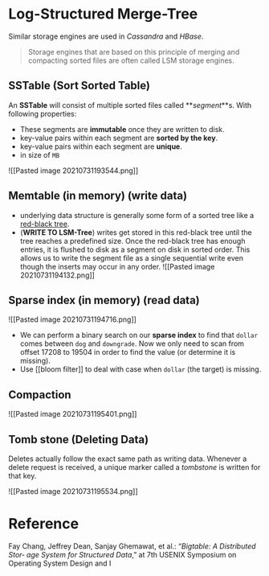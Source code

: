 # Log-Structured Merge-Tree

Similar storage engines are used in *Cassandra* and *HBase*.

> Storage engines that are based on this principle of merging and compacting sorted files are often called LSM storage engines.

## SSTable (Sort Sorted Table)

An **SSTable** will consist of multiple sorted files called **_segment_**s.  With following properties:


- These segments are **immutable** once they are written to disk.
- key-value pairs within each segment are **sorted by the key**.
- key-value pairs within each segment are **unique**.
- in size of `MB`

![[Pasted image 20210731193544.png]]

## Memtable (in memory) (write data)


- underlying data structure is generally some form of a sorted tree like a [red-black tree](https://en.wikipedia.org/wiki/Red%E2%80%93black_tree).
- (**WRITE TO LSM-Tree**) writes get stored in this red-black tree until the tree reaches a predefined size. Once the red-black tree has enough entries, it is flushed to disk as a segment on disk in sorted order. This allows us to write the segment file as a single sequential write even though the inserts may occur in any order.
	![[Pasted image 20210731194132.png]]


## Sparse index (in memory) (read data)

![[Pasted image 20210731194716.png]]

- We can perform a binary search on our **sparse index** to find that `dollar` comes between `dog` and `downgrade`. Now we only need to scan from offset 17208 to 19504 in order to find the value (or determine it is missing).
- Use [[bloom filter]] to deal with case when `dollar` (the target) is missing.

##  Compaction

![[Pasted image 20210731195401.png]]

## Tomb stone (Deleting Data)

Deletes actually follow the exact same path as writing data. 
Whenever a delete request is received, a unique marker called a _tombstone_ is written for that key.

![[Pasted image 20210731195534.png]]


# Reference

Fay Chang, Jeffrey Dean, Sanjay Ghemawat, et al.: “*Bigtable: A Distributed Stor‐ age System for Structured Data*,” at 7th USENIX Symposium on Operating System Design and I